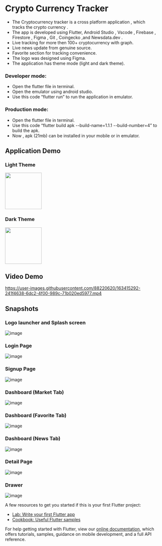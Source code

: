 # Crypto Currency Tracker 
- The Cryptocurrency tracker is a cross platform application , which tracks the crypto currency . 
- The app is developed using Flutter, Android Studio , Vscode , Firebase , Firestore , Figma , Git , Coingecko ,and  Newsdata.dev .
- Live tracking for more then 100+ cryptocurrency with graph.
- Live news update from genuine source. 
- Favorite section for tracking convenience.
- The logo was designed using Figma.
- The application has theme mode (light and dark theme).

### Developer mode:
- Open the flutter file in terminal.
- Open the emulator using android studio.
- Use this code “flutter run” to run the application in emulator.

### Production mode:
- Open the flutter file in terminal.
- Use this code “flutter build apk --build-name=1.1.1  --build-number=4” to build the apk. 
- Now , apk (21mb) can be installed in your mobile or in emulator. 

## Application Demo

### Light Theme
<img src="https://user-images.githubusercontent.com/88220620/163412955-e9e2b39e-24b5-449f-b3b9-0fa3868a0a9a.gif" width="120">

### Dark Theme
<img src="https://user-images.githubusercontent.com/88220620/163412983-6bcc9978-e2d1-49fd-9b46-a3ce952ad407.gif" width="120">


## Video Demo 
https://user-images.githubusercontent.com/88220620/163415292-241f4638-6dc2-4f00-989c-71b020ed5977.mp4

## Snapshots
### Logo launcher and Splash screen 
![image](https://user-images.githubusercontent.com/88220620/163413471-369feb7b-49a0-46c5-895d-6883a4c2b3e3.png)
### Login Page
![image](https://user-images.githubusercontent.com/88220620/163413519-d356dd49-911e-4690-ba7b-87613cfeb440.png)
### Signup Page
![image](https://user-images.githubusercontent.com/88220620/163413672-880755ba-38c8-463d-bd05-c8a656f41d36.png)
### Dashboard (Market Tab)
![image](https://user-images.githubusercontent.com/88220620/163413767-5f596750-fd8c-4c0f-8b30-97814ae834df.png)
### Dashboard (Favorite Tab)
![image](https://user-images.githubusercontent.com/88220620/163413839-c27c82e0-f4bd-41c5-9106-15c0011b7b43.png)
### Dashboard (News Tab)
![image](https://user-images.githubusercontent.com/88220620/163413868-ea859219-5ea3-4055-95c4-5234183f664f.png)
### Detail Page 
![image](https://user-images.githubusercontent.com/88220620/163414001-e9f0f5cf-3fcb-46f1-b942-c76fb97f1f21.png)
### Drawer
![image](https://user-images.githubusercontent.com/88220620/163414080-0b8dcb1f-a953-4656-bd8d-62dadf15311e.png)







A few resources to get you started if this is your first Flutter project:

- [Lab: Write your first Flutter app](https://flutter.dev/docs/get-started/codelab)
- [Cookbook: Useful Flutter samples](https://flutter.dev/docs/cookbook)

For help getting started with Flutter, view our
[online documentation](https://flutter.dev/docs), which offers tutorials,
samples, guidance on mobile development, and a full API reference.
